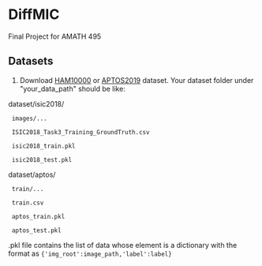 # DiffMIC
Final Project for AMATH 495
## Datasets

1. Download [HAM10000](https://challenge.isic-archive.com/data/#2018) or [APTOS2019](https://www.kaggle.com/competitions/aptos2019-blindness-detection/data) dataset. Your dataset folder under "your_data_path" should be like:

dataset/isic2018/

     images/...
     
     ISIC2018_Task3_Training_GroundTruth.csv
     
     isic2018_train.pkl

     isic2018_test.pkl

dataset/aptos/

     train/...
     
     train.csv
     
     aptos_train.pkl

     aptos_test.pkl

.pkl file contains the list of data whose element is a dictionary with the format as ``{'img_root':image_path,'label':label}``